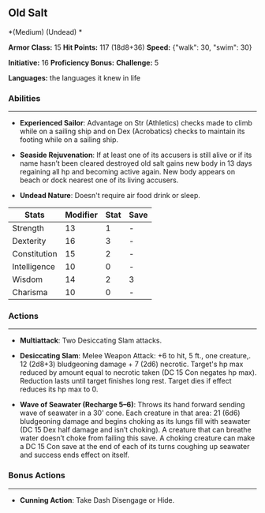 ## Old Salt
*(Medium) (Undead) *

**Armor Class:** 15
**Hit Points:** 117 (18d8+36)
**Speed:** {"walk": 30, "swim": 30}

**Initiative:** 16
**Proficiency Bonus:**
**Challenge:** 5

**Languages:** the languages it knew in life

### Abilities
 --- 
- **Experienced Sailor**: Advantage on Str (Athletics) checks made to climb while on a sailing ship and on Dex (Acrobatics) checks to maintain its footing while on a sailing ship.

- **Seaside Rejuvenation**: If at least one of its accusers is still alive or if its name hasn’t been cleared destroyed old salt gains new body in 13 days regaining all hp and becoming active again. New body appears on beach or dock nearest one of its living accusers.

- **Undead Nature**: Doesn't require air food drink or sleep.



| Stats | Modifier | Stat | Save
| ---- | ---- | ---- | ---- |
| Strength | 13 | 1 | - |
| Dexterity | 16 | 3 | - |
| Constitution | 15 | 2 | - |
| Intelligence | 10 | 0 | - |
| Wisdom | 14 | 2 | 3 |
| Charisma | 10 | 0 | - |

### Actions
 --- 
- **Multiattack**: Two Desiccating Slam attacks.

- **Desiccating Slam**: Melee Weapon Attack: +6 to hit, 5 ft., one creature,. 12 (2d8+3) bludgeoning damage + 7 (2d6) necrotic. Target's hp max reduced by amount equal to necrotic taken (DC 15 Con negates hp max). Reduction lasts until target finishes long rest. Target dies if effect reduces its hp max to 0.

- **Wave of Seawater (Recharge 5–6)**: Throws its hand forward sending wave of seawater in a 30' cone. Each creature in that area: 21 (6d6) bludgeoning damage and begins choking as its lungs fill with seawater (DC 15 Dex half damage and isn’t choking). A creature that can breathe water doesn’t choke from failing this save. A choking creature can make a DC 15 Con save at the end of each of its turns coughing up seawater and success ends effect on itself.

### Bonus Actions
 --- 
- **Cunning Action**: Take Dash Disengage or Hide.

